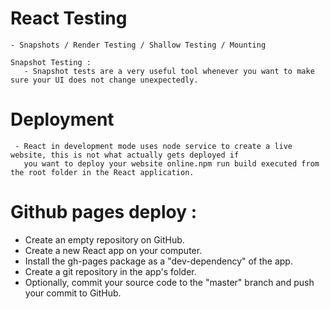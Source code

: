 # React Testing 

    - Snapshots / Render Testing / Shallow Testing / Mounting

    Snapshot Testing :
       - Snapshot tests are a very useful tool whenever you want to make sure your UI does not change unexpectedly.


# Deployment
     
     - React in development mode uses node service to create a live website, this is not what actually gets deployed if  
       you want to deploy your website online.npm run build executed from the root folder in the React application.       

# Github pages deploy : 

   - Create an empty repository on GitHub.
   - Create a new React app on your computer.
   - Install the gh-pages package as a "dev-dependency" of the app.
   - Create a git repository in the app's folder.
   - Optionally, commit your source code to the "master" branch and push your commit to GitHub.       